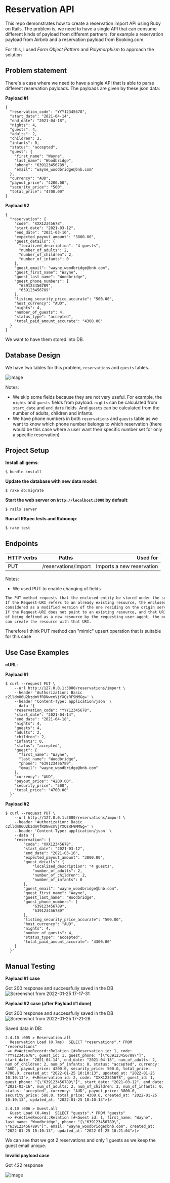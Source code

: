 # Reservation API

This repo demonstrates how to create a reservation import API using Ruby on Rails.
The problem is, we need to have a single API that can consume different kinds of payload from different partners, 
for example a reservation payload from Airbnb and a reservation payload from Booking.com.

For this, I used _Form Object Pattern_ and _Polymorphism_ to approach the solution

## Problem statement
There's a case where we need to have a single API that is able to parse different reservation payloads.
The payloads are given by these json data:

**Payload #1**
```console
{
  "reservation_code": "YYY12345678",
  "start_date": "2021-04-14",
  "end_date": "2021-04-18",
  "nights": 4,
  "guests": 4,
  "adults": 2,
  "children": 2,
  "infants": 0,
  "status": "accepted",
  "guest": {
    "first_name": "Wayne",
    "last_name": "Woodbridge",
    "phone": "639123456789",
    "email": "wayne_woodbridge@bnb.com"
  },
  "currency": "AUD",
  "payout_price": "4200.00",
  "security_price": "500",
  "total_price": "4700.00"
}
```

**Payload #2**
```
{
  "reservation": {
    "code": "XXX12345678",
    "start_date": "2021-03-12",
    "end_date": "2021-03-16",
    "expected_payout_amount": "3800.00",
    "guest_details": {
      "localized_description": "4 guests",
      "number_of_adults": 2,
      "number_of_children": 2,
      "number_of_infants": 0
    },
    "guest_email": "wayne_woodbridge@bnb.com",
    "guest_first_name": "Wayne",
    "guest_last_name": "Woodbridge",
    "guest_phone_numbers": [
      "639123456789",
      "639123456789"
    ],
    "listing_security_price_accurate": "500.00",
    "host_currency": "AUD",
    "nights": 4,
    "number_of_guests": 4,
    "status_type": "accepted",
    "total_paid_amount_accurate": "4300.00"
  }
}
```

We want to have them stored into DB.

## Database Design

We have two tables for this problem, `reservations` and `guests` tables.

![image](https://user-images.githubusercontent.com/42140237/150980089-34c8e556-40f9-469d-bb1b-8bce365ca0a5.png)

Notes:
- We skip some fields because they are not very useful. For example, the `nights` and `guests` fields from payload. `nights` can be calculated from `start_date` and `end_date` fields. And `guests` can be calculated from the number of adults, children and infants.
- We have phone numbers in both `reservations` and `guests` table as we want to know which phone number belongs to which reservation (there would be this case where a user want their specific number set for only a specific reservation)

## Project Setup

**Install all gems**:

```console
$ bundle install
```

**Update the database with new data model**:

```console
$ rake db:migrate
```

**Start the web server on `http://localhost:3000` by default**:

```console
$ rails server
```

**Run all RSpec tests and Rubocop**:

```console
$ rake test
```

## Endpoints

| HTTP verbs | Paths  | Used for |
| ---------- | ------ | --------:|
| PUT | /reservations/import| Imports a new reservation |

Notes:
- We used PUT to enable changing of fields
```markdown
The PUT method requests that the enclosed entity be stored under the supplied Request-URI. 
If the Request-URI refers to an already existing resource, the enclosed entity SHOULD be 
considered as a modified version of the one residing on the origin server. 
If the Request-URI does not point to an existing resource, and that URI is capable 
of being defined as a new resource by the requesting user agent, the origin server 
can create the resource with that URI.
```
Therefore I think PUT method can "mimic" upsert operation that is suitable for this case

## Use Case Examples

**cURL**:

**Payload #1**
```console
$ curl --request PUT \
    --url http://127.0.0.1:3000/reservations/import \
    --header 'Authorization: Basic c2lldmU6U2kzdmVfRDNwcmVjYXQzRF9MMGg=' \
    --header 'Content-Type: application/json' \
    --data '{
    "reservation_code": "YYY12345678",
    "start_date": "2021-04-14",
    "end_date": "2021-04-18",
    "nights": 4,
    "guests": 4,
    "adults": 2,
    "children": 2,
    "infants": 0,
    "status": "accepted",
    "guest": {
      "first_name": "Wayne",
      "last_name": "Woodbridge",
      "phone": "639123456789",
      "email": "wayne_woodbridge@bnb.com"
    },
    "currency": "AUD",
    "payout_price": "4200.00",
    "security_price": "500",
    "total_price": "4700.00"
  }'
```

**Payload #2**
```console
$ curl --request PUT \
    --url http://127.0.0.1:3000/reservations/import \
    --header 'Authorization: Basic c2lldmU6U2kzdmVfRDNwcmVjYXQzRF9MMGg=' \
    --header 'Content-Type: application/json' \
    --data '{
  	"reservation": {
  		"code": "XXX12345678",
  		"start_date": "2021-03-12",
  		"end_date": "2021-03-16",
  		"expected_payout_amount": "3800.00",
  		"guest_details": {
  			"localized_description": "4 guests",
  			"number_of_adults": 2,
  			"number_of_children": 2,
  			"number_of_infants": 0
  		},
  		"guest_email": "wayne_woodbridge@bnb.com",
  		"guest_first_name": "Wayne",
  		"guest_last_name": "Woodbridge",
  		"guest_phone_numbers": [
  			"639123456789",
  			"639123456789"
  		],
  		"listing_security_price_accurate": "500.00",
  		"host_currency": "AUD",
  		"nights": 4,
  		"number_of_guests": 4,
  		"status_type": "accepted",
  		"total_paid_amount_accurate": "4300.00"
  	}
  }'
```

## Manual Testing
**Payload #1 case**

Got 200 response and successfully saved in the DB
![Screenshot from 2022-01-25 17-17-31](https://user-images.githubusercontent.com/42140237/150976358-ef04dc37-b75c-4f04-962c-eed2134958d5.png)

**Payload #2 case (after Payload #1 done)**

Got 200 response and successfully saved in the DB
![Screenshot from 2022-01-25 17-21-28](https://user-images.githubusercontent.com/42140237/150976507-6f51c0c1-b640-4508-b6e7-38ffe7c6837b.png)

Saved data in DB:
```console
2.4.10 :005 > Reservation.all
  Reservation Load (0.7ms)  SELECT "reservations".* FROM "reservations"
 => #<ActiveRecord::Relation [#<Reservation id: 1, code: "YYY12345678", guest_id: 1, guest_phone: "[\"639123456789\"]", start_date: "2021-04-14", end_date: "2021-04-18", num_of_adults: 2, num_of_children: 2, num_of_infants: 0, status: "accepted", currency: "AUD", payout_price: 4200.0, security_price: 500.0, total_price: 4700.0, created_at: "2022-01-25 10:10:13", updated_at: "2022-01-25 10:10:13">, #<Reservation id: 2, code: "XXX12345678", guest_id: 1, guest_phone: "[\"639123456789\"]", start_date: "2021-03-12", end_date: "2021-03-16", num_of_adults: 2, num_of_children: 2, num_of_infants: 0, status: "accepted", currency: "AUD", payout_price: 3800.0, security_price: 500.0, total_price: 4300.0, created_at: "2022-01-25 10:10:13", updated_at: "2022-01-25 10:10:13">]> 
```

```console
2.4.10 :006 > Guest.all
  Guest Load (0.4ms)  SELECT "guests".* FROM "guests"
 => #<ActiveRecord::Relation [#<Guest id: 1, first_name: "Wayne", last_name: "Woodbridge", phone: "[\"639123456789\", \"639123456789\"]", email: "wayne_woodbridge@bnb.com", created_at: "2022-01-25 10:10:13", updated_at: "2022-01-25 10:21:04">]>
```

We can see that we got 2 reservations and only 1 guests as we keep the guest email unique.

**Invalid payload case**

Got 422 response

![image](https://user-images.githubusercontent.com/42140237/150976849-eece37e0-1507-46d7-9c34-60ded2477b7c.png)

